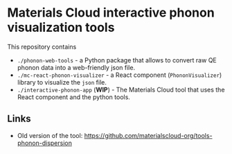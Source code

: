 # Materials Cloud interactive phonon visualization tools

This repository contains

- `./phonon-web-tools` - a Python package that allows to convert raw QE phonon data into a web-friendly json file.
- `./mc-react-phonon-visualizer` - a React component (`PhononVisualizer`) library to visualize the `json` file.
- `./interactive-phonon-app` (**WIP**) - The Materials Cloud tool that uses the React component and the python tools.

## Links

- Old version of the tool: https://github.com/materialscloud-org/tools-phonon-dispersion
